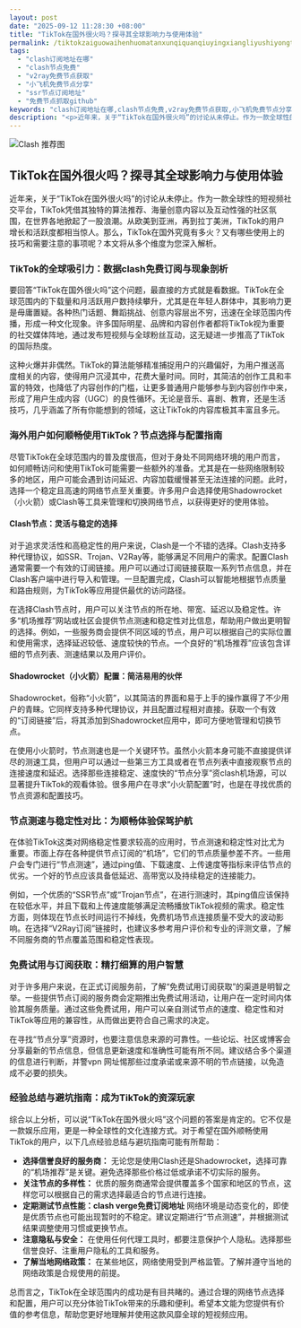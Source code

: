 ```yaml
---
layout: post
date: "2025-09-12 11:28:30 +08:00"
title: "TikTok在国外很火吗？探寻其全球影响力与使用体验"
permalink: /tiktokzaiguowaihenhuomatanxunqiquanqiuyingxiangliyushiyongtiyan/
tags:
  - "clash订阅地址在哪"
  - "clash节点免费"
  - "v2ray免费节点获取"
  - "小飞机免费节点分享"
  - "ssr节点订阅地址"
  - "免费节点抓取github"
keywords: "clash订阅地址在哪,clash节点免费,v2ray免费节点获取,小飞机免费节点分享,ssr节点订阅地址,免费节点抓取github"
description: "<p>近年来，关于“TikTok在国外很火吗”的讨论从未停止。作为一款全球性的短视频社交平台，TikTok凭借其独特的算法推荐、海量创意内容以及互动性强的社区氛围，在世界各地掀起了一股浪潮。从欧美到亚洲，再到拉丁美洲，TikTok的用户增长和活跃度都相当惊人。那么，TikTok在国外究竟有多火？又有哪些使用上的技巧和需要注意的事项呢？本文将从多个维度为您深入解析。</p>"
---
```


![Clash 推荐图](https://clashjd.github.io/assets/img/机场订阅免费.png)

## TikTok在国外很火吗？探寻其全球影响力与使用体验

<p>近年来，关于“TikTok在国外很火吗”的讨论从未停止。作为一款全球性的短视频社交平台，TikTok凭借其独特的算法推荐、海量创意内容以及互动性强的社区氛围，在世界各地掀起了一股浪潮。从欧美到亚洲，再到拉丁美洲，TikTok的用户增长和活跃度都相当惊人。那么，TikTok在国外究竟有多火？又有哪些使用上的技巧和需要注意的事项呢？本文将从多个维度为您深入解析。</p>
<h3>TikTok的全球吸引力：数据clash免费订阅与现象剖析</h3>
<p>要回答“TikTok在国外很火吗”这个问题，最直接的方式就是看数据。TikTok在全球范围内的下载量和月活跃用户数持续攀升，尤其是在年轻人群体中，其影响力更是毋庸置疑。各种热门话题、舞蹈挑战、创意内容层出不穷，迅速在全球范围内传播，形成一种文化现象。许多国际明星、品牌和内容创作者都将TikTok视为重要的社交媒体阵地，通过发布短视频与全球粉丝互动，这无疑进一步推高了TikTok的国际热度。</p>
<p>这种火爆并非偶然。TikTok的算法能够精准捕捉用户的兴趣偏好，为用户推送高度相关的内容，使得用户沉浸其中，花费大量时间。同时，其简洁的创作工具和丰富的特效，也降低了内容创作的门槛，让更多普通用户能够参与到内容创作中来，形成了用户生成内容（UGC）的良性循环。无论是音乐、喜剧、教育，还是生活技巧，几乎涵盖了所有你能想到的领域，这让TikTok的内容库极其丰富且多元。</p>
<h3>海外用户如何顺畅使用TikTok？节点选择与配置指南</h3>
<p>尽管TikTok在全球范围内的普及度很高，但对于身处不同网络环境的用户而言，如何顺畅访问和使用TikTok可能需要一些额外的准备。尤其是在一些网络限制较多的地区，用户可能会遇到访问延迟、内容加载缓慢甚至无法连接的问题。此时，选择一个稳定且高速的网络节点至关重要。许多用户会选择使用Shadowrocket（小火箭）或Clash等工具来管理和切换网络节点，以获得更好的使用体验。</p>
<h4>Clash节点：灵活与稳定的选择</h4>
<p>对于追求灵活性和高稳定性的用户来说，Clash是一个不错的选择。Clash支持多种代理协议，如SSR、Trojan、V2Ray等，能够满足不同用户的需求。配置Clash通常需要一个有效的订阅链接。用户可以通过订阅链接获取一系列节点信息，并在Clash客户端中进行导入和管理。一旦配置完成，Clash可以智能地根据节点质量和路由规则，为TikTok等应用提供最优的访问路径。</p>
<p>在选择Clash节点时，用户可以关注节点的所在地、带宽、延迟以及稳定性。许多“机场推荐”网站或社区会提供节点测速和稳定性对比信息，帮助用户做出更明智的选择。例如，一些服务商会提供不同区域的节点，用户可以根据自己的实际位置和使用需求，选择延迟较低、速度较快的节点。一个良好的“机场推荐”应该包含详细的节点列表、测速结果以及用户评价。</p>
<h4>Shadowrocket（小火箭）配置：简洁易用的伙伴</h4>
<p>Shadowrocket，俗称“小火箭”，以其简洁的界面和易于上手的操作赢得了不少用户的青睐。它同样支持多种代理协议，并且配置过程相对直接。获取一个有效的“订阅链接”后，将其添加到Shadowrocket应用中，即可方便地管理和切换节点。</p>
<p>在使用小火箭时，节点测速也是一个关键环节。虽然小火箭本身可能不直接提供详尽的测速工具，但用户可以通过一些第三方工具或者在节点列表中直接观察节点的连接速度和延迟。选择那些连接稳定、速度快的“节点分享”资clash机场源，可以显著提升TikTok的观看体验。很多用户在寻求“小火箭配置”时，也是在寻找优质的节点资源和配置技巧。</p>
<h3>节点测速与稳定性对比：为顺畅体验保驾护航</h3>
<p>在体验TikTok这类对网络稳定性要求较高的应用时，节点测速和稳定性对比尤为重要。市面上存在各种提供节点订阅的“机场”，它们的节点质量参差不齐。一些用户会专门进行“节点测速”，通过ping值、下载速度、上传速度等指标来评估节点的优劣。一个好的节点应该具备低延迟、高带宽以及持续稳定的连接能力。</p>
<p>例如，一个优质的“SSR节点”或“Trojan节点”，在进行测速时，其ping值应该保持在较低水平，并且下载和上传速度能够满足流畅播放TikTok视频的需求。稳定性方面，则体现在节点长时间运行不掉线，免费机场节点连接质量不受大的波动影响。在选择“V2Ray订阅”链接时，也建议多参考用户评价和专业的评测文章，了解不同服务商的节点覆盖范围和稳定性表现。</p>
<h3>免费试用与订阅获取：精打细算的用户智慧</h3>
<p>对于许多用户来说，在正式订阅服务前，了解“免费试用订阅获取”的渠道是明智之举。一些提供节点订阅的服务商会定期推出免费试用活动，让用户在一定时间内体验其服务质量。通过这些免费试用，用户可以亲自测试节点的速度、稳定性和对TikTok等应用的兼容性，从而做出更符合自己需求的决定。</p>
<p>在寻找“节点分享”资源时，也要注意信息来源的可靠性。一些论坛、社区或博客会分享最新的节点信息，但信息更新速度和准确性可能有所不同。建议结合多个渠道的信息进行判断，并警vpn 网址惕那些过度承诺或来源不明的节点链接，以免造成不必要的损失。</p>
<h3>经验总结与避坑指南：成为TikTok的资深玩家</h3>
<p>综合以上分析，可以说“TikTok在国外很火吗”这个问题的答案是肯定的。它不仅是一款娱乐应用，更是一种全球性的文化连接方式。对于希望在国外顺畅使用TikTok的用户，以下几点经验总结与避坑指南可能有所帮助：</p>
<ul>
<li><strong>选择信誉良好的服务商：</strong> 无论您是使用Clash还是Shadowrocket，选择可靠的“机场推荐”是关键。避免选择那些价格过低或承诺不切实际的服务。</li>
<li><strong>关注节点的多样性：</strong> 优质的服务商通常会提供覆盖多个国家和地区的节点，这样您可以根据自己的需求选择最适合的节点进行连接。</li>
<li><strong>定期测试节点性能：clash verge免费订阅地址</strong> 网络环境是动态变化的，即使是优质节点也可能出现暂时的不稳定。建议定期进行“节点测速”，并根据测试结果调整使用习惯或更换节点。</li>
<li><strong>注意隐私与安全：</strong> 在使用任何代理工具时，都要注意保护个人隐私。选择那些信誉良好、注重用户隐私的工具和服务。</li>
<li><strong>了解当地网络政策：</strong> 在某些地区，网络使用受到严格监管。了解并遵守当地的网络政策是合规使用的前提。</li>
</ul>
<p>总而言之，TikTok在全球范围内的成功是有目共睹的。通过合理的网络节点选择和配置，用户可以充分体验TikTok带来的乐趣和便利。希望本文能为您提供有价值的参考信息，帮助您更好地理解并使用这款风靡全球的短视频应用。</p>